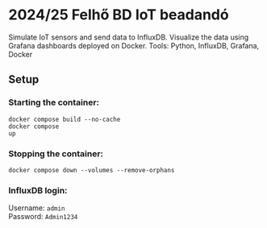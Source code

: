 # 2024/25 Felhő BD IoT beadandó

Simulate IoT sensors and send data to InfluxDB. Visualize the data using Grafana dashboards deployed on Docker.
Tools: Python, InfluxDB, Grafana, Docker

## Setup
### Starting the container:
<code>docker compose build --no-cache</code><br>
<code>docker compose up</code>

### Stopping the container:
<code>docker compose down --volumes --remove-orphans</code>

### InfluxDB login:
Username: <code>admin</code><br>
Password: <code>Admin1234</code>
